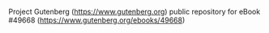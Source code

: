 Project Gutenberg (https://www.gutenberg.org) public repository for eBook #49668 (https://www.gutenberg.org/ebooks/49668)

